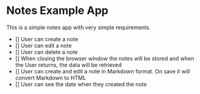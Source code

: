 # Notes Example App

This is a simple notes app with very simple requirements.

- [] User can create a note
- [] User can edit a note
- [] User can delete a note
- [] When closing the browser window the notes will be stored and when the User returns, the data will be retrieved
- [] User can create and edit a note in Markdown format. On save it will convert Markdown to HTML
- [] User can see the date when they created the note
